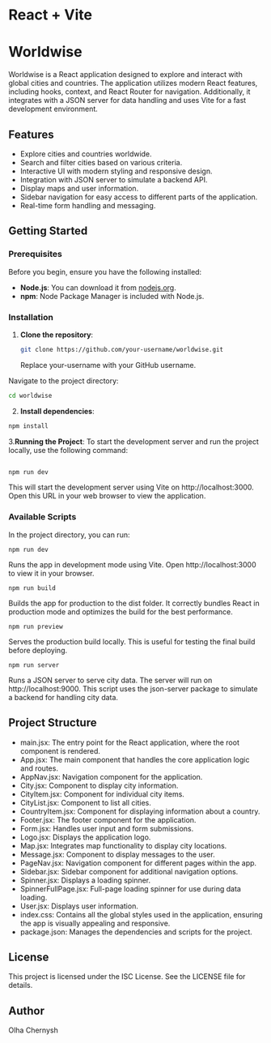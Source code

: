 # React + Vite

# Worldwise

Worldwise is a React application designed to explore and interact with global cities and countries. The application utilizes modern React features, including hooks, context, and React Router for navigation. Additionally, it integrates with a JSON server for data handling and uses Vite for a fast development environment.

## Features

- Explore cities and countries worldwide.
- Search and filter cities based on various criteria.
- Interactive UI with modern styling and responsive design.
- Integration with JSON server to simulate a backend API.
- Display maps and user information.
- Sidebar navigation for easy access to different parts of the application.
- Real-time form handling and messaging.

## Getting Started

### Prerequisites

Before you begin, ensure you have the following installed:

- **Node.js**: You can download it from [nodejs.org](https://nodejs.org/).
- **npm**: Node Package Manager is included with Node.js.

### Installation

1. **Clone the repository**:
   ```bash
   git clone https://github.com/your-username/worldwise.git
   ```
   Replace your-username with your GitHub username.

Navigate to the project directory:

```bash
cd worldwise
```

2. **Install dependencies**:

```bash
npm install
```

3.**Running the Project**:
To start the development server and run the project locally, use the following command:

```bash

npm run dev
```

This will start the development server using Vite on http://localhost:3000. Open this URL in your web browser to view the application.

### Available Scripts

In the project directory, you can run:

`npm run dev`

Runs the app in development mode using Vite.
Open http://localhost:3000 to view it in your browser.

`npm run build`

Builds the app for production to the dist folder.
It correctly bundles React in production mode and optimizes the build for the best performance.

`npm run preview`

Serves the production build locally. This is useful for testing the final build before deploying.

`npm run server`

Runs a JSON server to serve city data. The server will run on http://localhost:9000. This script uses the json-server package to simulate a backend for handling city data.

## Project Structure

- main.jsx: The entry point for the React application, where the root component is rendered.
- App.jsx: The main component that handles the core application logic and routes.
- AppNav.jsx: Navigation component for the application.
- City.jsx: Component to display city information.
- CityItem.jsx: Component for individual city items.
- CityList.jsx: Component to list all cities.
- CountryItem.jsx: Component for displaying information about a country.
- Footer.jsx: The footer component for the application.
- Form.jsx: Handles user input and form submissions.
- Logo.jsx: Displays the application logo.
- Map.jsx: Integrates map functionality to display city locations.
- Message.jsx: Component to display messages to the user.
- PageNav.jsx: Navigation component for different pages within the app.
- Sidebar.jsx: Sidebar component for additional navigation options.
- Spinner.jsx: Displays a loading spinner.
- SpinnerFullPage.jsx: Full-page loading spinner for use during data loading.
- User.jsx: Displays user information.
- index.css: Contains all the global styles used in the application, ensuring the app is visually appealing and responsive.
- package.json: Manages the dependencies and scripts for the project.

## License

This project is licensed under the ISC License. See the LICENSE file for details.

## Author

Olha Chernysh
